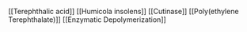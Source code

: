 [[Terephthalic acid]]
[[Humicola insolens]]
[[Cutinase]]
[[Poly(ethylene Terephthalate)]]
[[Enzymatic Depolymerization]]
